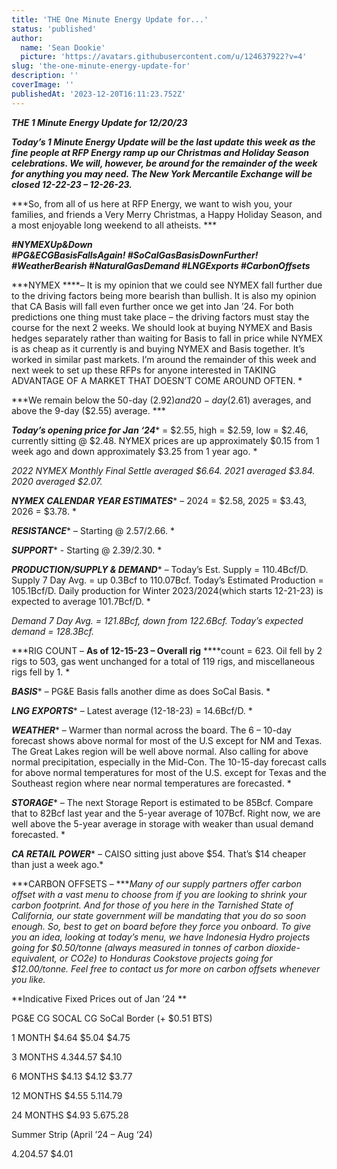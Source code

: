 ```yaml
---
title: 'THE One Minute Energy Update for...'
status: 'published'
author:
  name: 'Sean Dookie'
  picture: 'https://avatars.githubusercontent.com/u/124637922?v=4'
slug: 'the-one-minute-energy-update-for'
description: ''
coverImage: ''
publishedAt: '2023-12-20T16:11:23.752Z'
---
```


***THE 1 Minute Energy Update for 12/20/23***

***Today’s 1 Minute Energy Update will be the last update this week as the fine people at RFP Energy ramp up our Christmas and Holiday Season celebrations. We will, however, be around for the remainder of the week for anything you may need. The New York Mercantile Exchange will be closed 12-22-23 – 12-26-23.***

***So, from all of us here at RFP Energy, we want to wish you, your families, and friends a Very Merry Christmas, a Happy Holiday Season, and a most enjoyable long weekend to all atheists. ***



***\#NYMEXUp&Down #PG&ECGBasisFallsAgain! #SoCalGasBasisDownFurther! #WeatherBearish #NaturalGasDemand #LNGExports #CarbonOffsets***



***NYMEX ****– It is my opinion that we could see NYMEX fall further due to the driving factors being more bearish than bullish. It is also my opinion that CA Basis will fall even further once we get into Jan ’24. For both predictions one thing must take place – the driving factors must stay the course for the next 2 weeks. We should look at buying NYMEX and Basis hedges separately rather than waiting for Basis to fall in price while NYMEX is as cheap as it currently is and buying NYMEX and Basis together. It’s worked in similar past markets. I’m around the remainder of this week and next week to set up these RFPs for anyone interested in TAKING ADVANTAGE OF A MARKET THAT DOESN’T COME AROUND OFTEN. *

***We remain below the 50-day ($2.92) and 20-day ($2.61) averages, and above the 9-day ($2.55) average. ***

***Today’s opening price for Jan ‘24**** = $2.55, high = $2.59, low = $2.46, currently sitting @ $2.48. NYMEX prices are up approximately $0.15 from 1 week ago and down approximately $3.25 from 1 year ago. *

*2022 NYMEX Monthly Final Settle averaged $6.64. 2021 averaged $3.84. 2020 averaged $2.07.*

***NYMEX CALENDAR YEAR ESTIMATES**** – 2024 = $2.58, 2025 = $3.43, 2026 = $3.78. *

***RESISTANCE**** – Starting @ $2.57/$2.66. *

***SUPPORT**** - Starting @ $2.39/$2.30. *

***PRODUCTION/SUPPLY & DEMAND**** – Today’s Est. Supply = 110.4Bcf/D. Supply 7 Day Avg. = up 0.3Bcf to 110.07Bcf. Today’s Estimated Production = 105.1Bcf/D. Daily production for Winter 2023/2024(which starts 12-21-23) is expected to average 101.7Bcf/D. *

*Demand 7 Day Avg. = 121.8Bcf, down from 122.6Bcf. Today’s expected demand = 128.3Bcf.*

***RIG COUNT – ****As of 12-15-23 – Overall rig**** ****count = 623. Oil fell by 2 rigs to 503, gas went unchanged for a total of 119 rigs, and miscellaneous rigs fell by 1. *

***BASIS**** – PG&E Basis falls another dime as does SoCal Basis. *

***LNG EXPORTS**** – Latest average (12-18-23) = 14.6Bcf/D. *

***WEATHER**** – Warmer than normal across the board. The 6 – 10-day forecast shows above normal for most of the U.S except for NM and Texas. The Great Lakes region will be well above normal. Also calling for above normal precipitation, especially in the Mid-Con. The 10-15-day forecast calls for above normal temperatures for most of the U.S. except for Texas and the Southeast region where near normal temperatures are forecasted. *

***STORAGE**** – The next Storage Report is estimated to be 85Bcf. Compare that to 82Bcf last year and the 5-year average of 107Bcf. Right now, we are well above the 5-year average in storage with weaker than usual demand forecasted. *

***CA RETAIL POWER**** – CAISO sitting just above $54. That’s $14 cheaper than just a week ago.*

***CARBON OFFSETS – ****Many of our supply partners offer carbon offset with a vast menu to choose from if you are looking to shrink your carbon footprint. And for those of you here in the Tarnished State of California, our state government will be mandating that you do so soon enough. So, best to get on board before they force you onboard. To give you an idea, looking at today’s menu, we have Indonesia Hydro projects going for $0.50/tonne (always measured in tonnes of carbon dioxide-equivalent, or CO2e) to Honduras Cookstove projects going for $12.00/tonne. Feel free to contact us for more on carbon offsets whenever you like.*

**Indicative Fixed Prices out of Jan ’24 **

PG&E CG SOCAL CG SoCal Border (+ $0.51 BTS)

1 MONTH $4.64 $5.04 $4.75

3 MONTHS $4.34 $4.57 $4.10

6 MONTHS $4.13 $4.12 $3.77

12 MONTHS $4.55 $5.11 $4.79

24 MONTHS $4.93 $5.67 $5.28

Summer Strip (April ’24 – Aug ‘24)

$4.20 $4.57 $4.01

<br>

